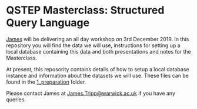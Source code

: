 # QSTEP Masterclass: Structured Query Language

[James](https://www.warwick.ac.uk/jamestripp) will be delivering an all day workshop on 3rd December 2019. In this repository you will find the data we will use, instructions for setting up a local database containing this data and both presentations and notes for the Masterclass.

At present, this reposority contains details of how to setup a local database instance and information about the datasets we will use. These files can be found in the [1_preparation](1_preparation/) folder.

Please contact James at [James.Tripp@warwick.ac.uk](mailto:james.tripp@warwick.ac.uk) if you have any queries.